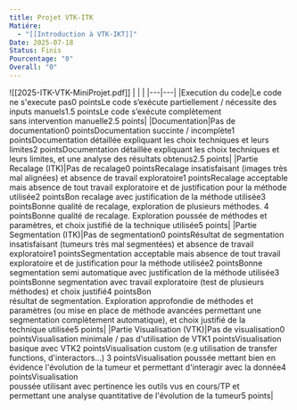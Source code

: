 ```yaml
---
title: Projet VTK-ITK
Matiére:
  - "[[Introduction à VTK-IKT]]"
Date: 2025-07-18
Status: Finis
Pourcentage: "0"
Overall: "0"
---
```

![[2025-ITK-VTK-MiniProjet.pdf]]
|   |   |
|---|---|
|Execution du code|Le code ne s'execute pas0 pointsLe code s’exécute partiellement / nécessite des inputs manuels1.5 pointsLe code s’exécute complètement  <br>sans intervention manuelle2.5 points|
|Documentation|Pas de documentation0 pointsDocumentation succinte / incomplète1 pointsDocumentation détaillée expliquant les choix techniques et leurs limites2 pointsDocumentation détaillée expliquant les choix techniques et leurs limites, et une analyse des résultats obtenus2.5 points|
|Partie Recalage (ITK)|Pas de recalage0 pointsRecalage insatisfaisant (images très mal alignées) et absence de travail exploratoire1 pointsRecalage acceptable mais absence de tout travail exploratoire et de justification pour la méthode utilisée2 pointsBon recalage avec justification de la méthode utilisée3 pointsBonne qualité de recalage, exploration de plusieurs méthodes. 4 pointsBonne qualité de recalage. Exploration poussée de méthodes et paramètres, et choix justifié de la technique utilisée5 points|
|Partie Segmentation (ITK)|Pas de segmentation0 pointsRésultat de segmentation insatisfaisant (tumeurs très mal segmentées) et absence de travail exploratoire1 pointsSegmentation acceptable mais absence de tout travail exploratoire et de justification pour la méthode utilisée2 pointsBonne segmentation semi automatique avec justification de la méthode utilisée3 pointsBonne segmentation avec travail exploratoire (test de plusieurs méthodes) et choix justifié4 pointsBon  <br>résultat de segmentation. Exploration approfondie de méthodes et  <br>paramètres (ou mise en place de méthode avancées permettant une  <br>segmentation complètement automatique), et choix justifié de la  <br>technique utilisée5 points|
|Partie Visualisation (VTK)|Pas de visualisation0 pointsVisualisation minimale / pas d'utilisation de VTK1 pointsVisualisation basique avec VTK2 pointsVisualisation custom (e.g utilisation de transfer functions, d'interactors...) 3 pointsVisualisation poussée mettant bien en évidence l'évolution de la tumeur et permettant d'interagir avec la donnée4 pointsVisualisation  <br>poussée utilisant avec pertinence les outils vus en cours/TP et  <br>permettant une analyse quantitative de l'évolution de la tumeur5 points|